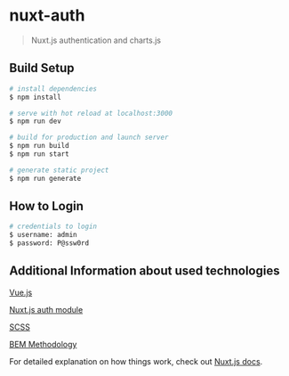# nuxt-auth

> Nuxt.js authentication and charts.js

## Build Setup

```bash
# install dependencies
$ npm install

# serve with hot reload at localhost:3000
$ npm run dev

# build for production and launch server
$ npm run build
$ npm run start

# generate static project
$ npm run generate

```
## How to Login

```bash
# credentials to login
$ username: admin
$ password: P@ssw0rd

```


## Additional Information about used technologies

[Vue.js](https://vuejs.org/)

[Nuxt.js auth module](https://auth.nuxtjs.org/)

[SCSS](https://sass-lang.com/documentation)

[BEM Methodology](https://en.bem.info/methodology/css/)

For detailed explanation on how things work, check out [Nuxt.js docs](https://nuxtjs.org).
